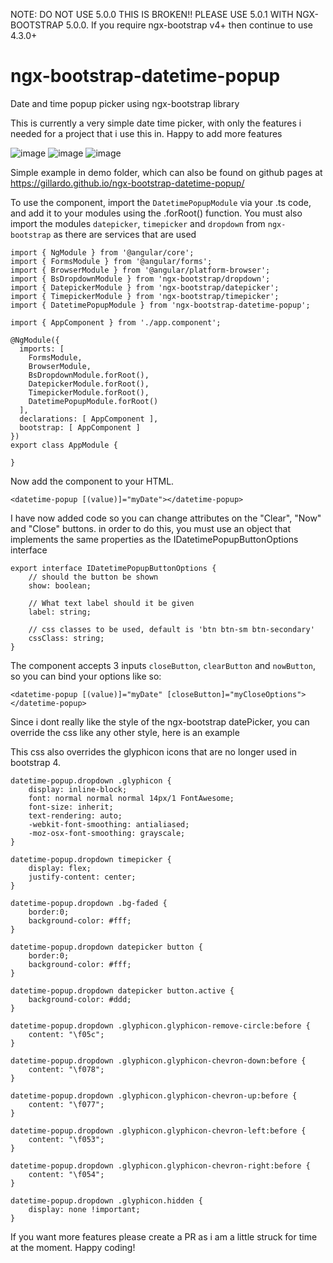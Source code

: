 NOTE: DO NOT USE 5.0.0 THIS IS BROKEN!! PLEASE USE 5.0.1 WITH NGX-BOOTSTRAP 5.0.0.  If you require ngx-bootstrap v4+ then continue to use 4.3.0+  

# ngx-bootstrap-datetime-popup
Date and time popup picker using ngx-bootstrap library

This is currently a very simple date time picker, with only the features i needed for a project that i use this in.  Happy to add more features

![image](https://user-images.githubusercontent.com/7406381/32741384-fc825748-c89d-11e7-94d9-063cd36bcac9.png)
![image](https://user-images.githubusercontent.com/7406381/32741493-5668de62-c89e-11e7-98ce-1f718a98c3f8.png)
![image](https://user-images.githubusercontent.com/7406381/32741456-327c57f4-c89e-11e7-9f16-9023e4df5500.png)

Simple example in demo folder, which can also be found on github pages at https://gillardo.github.io/ngx-bootstrap-datetime-popup/

To use the component, import the `DatetimePopupModule` via your .ts code, and add it to your modules using the .forRoot() function.  You must also import the modules `datepicker`, `timepicker` and `dropdown` from `ngx-bootstrap` as there are services that are used

```
import { NgModule } from '@angular/core';
import { FormsModule } from '@angular/forms';
import { BrowserModule } from '@angular/platform-browser';
import { BsDropdownModule } from 'ngx-bootstrap/dropdown';
import { DatepickerModule } from 'ngx-bootstrap/datepicker';
import { TimepickerModule } from 'ngx-bootstrap/timepicker';
import { DatetimePopupModule } from 'ngx-bootstrap-datetime-popup';

import { AppComponent } from './app.component';

@NgModule({
  imports: [
    FormsModule,
    BrowserModule,
    BsDropdownModule.forRoot(),
    DatepickerModule.forRoot(),
    TimepickerModule.forRoot(),
    DatetimePopupModule.forRoot()
  ],
  declarations: [ AppComponent ],
  bootstrap: [ AppComponent ]
})
export class AppModule {
  
}

```

Now add the component to your HTML.

```
<datetime-popup [(value)]="myDate"></datetime-popup>
```

I have now added code so you can change attributes on the "Clear", "Now" and "Close" buttons.  in order to do this, you must use an object that implements the same properties as the IDatetimePopupButtonOptions interface

```
export interface IDatetimePopupButtonOptions {
    // should the button be shown
    show: boolean;

    // What text label should it be given
    label: string;

    // css classes to be used, default is 'btn btn-sm btn-secondary'
    cssClass: string;
}
```

The component accepts 3 inputs `closeButton`, `clearButton` and `nowButton`, so you can bind your options like so:

```
<datetime-popup [(value)]="myDate" [closeButton]="myCloseOptions"></datetime-popup>
```

Since i dont really like the style of the ngx-bootstrap datePicker, you can override the css like any other style, here is an example

This css also overrides the glyphicon icons that are no longer used in bootstrap 4.

```
datetime-popup.dropdown .glyphicon {
    display: inline-block;
    font: normal normal normal 14px/1 FontAwesome;
    font-size: inherit;
    text-rendering: auto;
    -webkit-font-smoothing: antialiased;
    -moz-osx-font-smoothing: grayscale;
}

datetime-popup.dropdown timepicker {
    display: flex;
    justify-content: center;
}

datetime-popup.dropdown .bg-faded {
    border:0;
    background-color: #fff;
}

datetime-popup.dropdown datepicker button {
    border:0;
    background-color: #fff;
}

datetime-popup.dropdown datepicker button.active {
    background-color: #ddd;
}

datetime-popup.dropdown .glyphicon.glyphicon-remove-circle:before {
    content: "\f05c";
}

datetime-popup.dropdown .glyphicon.glyphicon-chevron-down:before {
    content: "\f078";
}

datetime-popup.dropdown .glyphicon.glyphicon-chevron-up:before {
    content: "\f077";
}

datetime-popup.dropdown .glyphicon.glyphicon-chevron-left:before {
    content: "\f053";
}

datetime-popup.dropdown .glyphicon.glyphicon-chevron-right:before {
    content: "\f054";
}

datetime-popup.dropdown .glyphicon.hidden {
    display: none !important;
}
```

If you want more features please create a PR as i am a little struck for time at the moment.  Happy coding!

